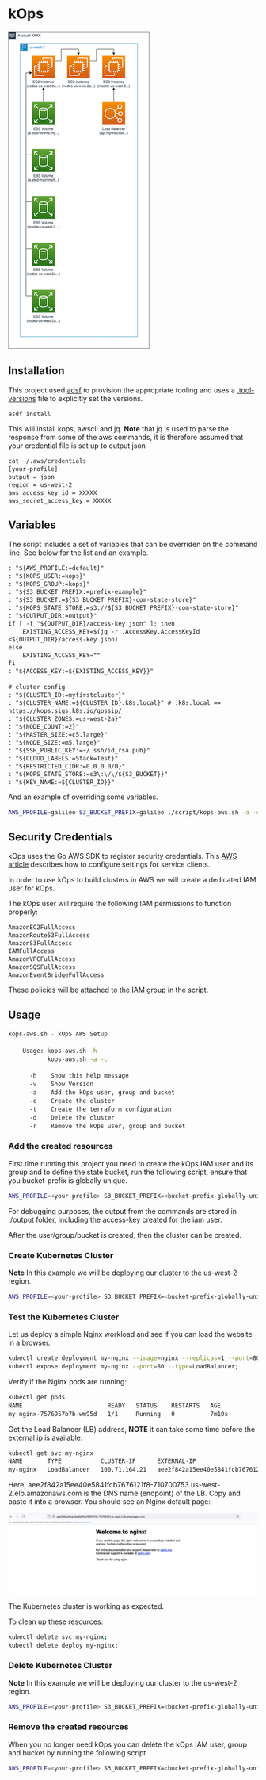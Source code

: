 # kOps

![kOps Deployment](images/kops-deployment.png)

## Installation

This project used [adsf](http://asdf-vm.com/manage/configuration.html#tool-versions) to provision the appropriate tooling and uses a [.tool-versions](.tool-versions) file to explicitly set the versions.

```shell
asdf install
```

This will install kops, awscli and jq. **Note** that jq is used to parse the response from some of the aws commands, it is therefore assumed that your credential file is set up to output json

```shell
cat ~/.aws/credentials
[your-profile]
output = json
region = us-west-2
aws_access_key_id = XXXXX
aws_secret_access_key = XXXXX
```

## Variables

The script includes a set of variables that can be overriden on the command line. See below for the list and an example.

```shell
: "${AWS_PROFILE:=default}"
: "${KOPS_USER:=kops}"
: "${KOPS_GROUP:=kops}"
: "${S3_BUCKET_PREFIX:=prefix-example}"
: "${S3_BUCKET:=${S3_BUCKET_PREFIX}-com-state-store}"
: "${KOPS_STATE_STORE:=s3://${S3_BUCKET_PREFIX}-com-state-store}"
: "${OUTPUT_DIR:=output}"
if [ -f "${OUTPUT_DIR}/access-key.json" ]; then
    EXISTING_ACCESS_KEY=$(jq -r .AccessKey.AccessKeyId <${OUTPUT_DIR}/access-key.json)
else
    EXISTING_ACCESS_KEY=""
fi
: "${ACCESS_KEY:=${EXISTING_ACCESS_KEY}}"

# cluster config
: "${CLUSTER_ID:=myfirstcluster}"
: "${CLUSTER_NAME:=${CLUSTER_ID}.k8s.local}" # .k8s.local == https://kops.sigs.k8s.io/gossip/
: "${CLUSTER_ZONES:=us-west-2a}"
: "${NODE_COUNT:=2}"
: "${MASTER_SIZE:=c5.large}"
: "${NODE_SIZE:=m5.large}"
: "${SSH_PUBLIC_KEY:=~/.ssh/id_rsa.pub}"
: "${CLOUD_LABELS:=Stack=Test}"
: "${RESTRICTED_CIDR:=0.0.0.0/0}"
: "${KOPS_STATE_STORE:=s3\:\/\/${S3_BUCKET}}"
: "${KEY_NAME:=${CLUSTER_ID}}"
```

And an example of overriding some variables.

```sh
AWS_PROFILE=galileo S3_BUCKET_PREFIX=galileo ./script/kops-aws.sh -a -c
```

## Security Credentials

kOps uses the Go AWS SDK to register security credentials. This [AWS article](https://docs.aws.amazon.com/sdk-for-go/v1/developer-guide/configuring-sdk.html#specifying-credentials) describes how to configure settings for service clients.

In order to use kOps to build clusters in AWS we will create a dedicated IAM user for kOps.

The kOps user will require the following IAM permissions to function properly:

```
AmazonEC2FullAccess
AmazonRoute53FullAccess
AmazonS3FullAccess
IAMFullAccess
AmazonVPCFullAccess
AmazonSQSFullAccess
AmazonEventBridgeFullAccess
```

These policies will be attached to the IAM group in the script.

## Usage

```sh
kops-aws.sh - kOpS AWS Setup

    Usage: kops-aws.sh -h
           kops-aws.sh -a -c

      -h    Show this help message
      -v    Show Version
      -a    Add the kOps user, group and bucket
      -c    Create the cluster
      -t    Create the terraform configuration
      -d    Delete the cluster
      -r    Remove the kOps user, group and bucket

```

### Add the created resources

First time running this project you need to create the kOps IAM user and its group and to define the state bucket, run the following script, ensure that you bucket-prefix is globally unique.

```sh
AWS_PROFILE=<your-profile> S3_BUCKET_PREFIX=<bucket-prefix-globally-unique> ./script/kops-aws.sh -a
```

For debugging purposes, the output from the commands are stored in ./output folder, including the access-key created for the iam user.

After the user/group/bucket is created, then the cluster can be created.

### Create Kubernetes Cluster

**Note** In this example we will be deploying our cluster to the us-west-2 region.

```sh
AWS_PROFILE=<your-profile> S3_BUCKET_PREFIX=<bucket-prefix-globally-unique> ./scripts/kops-aws.sh -c
```

### Test the Kubernetes Cluster

Let us deploy a simple Nginx workload and see if you can load the website in a browser.

```sh
kubectl create deployment my-nginx --image=nginx --replicas=1 --port=80;
kubectl expose deployment my-nginx --port=80 --type=LoadBalancer;
```

Verify if the Nginx pods are running:

```sh
kubectl get pods
NAME                        READY   STATUS    RESTARTS   AGE
my-nginx-7576957b7b-wm95d   1/1     Running   0          7m10s
```

Get the Load Balancer (LB) address, **NOTE** it can take some time before the external ip is available:

```sh
kubectl get svc my-nginx
NAME       TYPE           CLUSTER-IP      EXTERNAL-IP                                                              PORT(S)        AGE
my-nginx   LoadBalancer   100.71.164.21   aee2f842a15ee40e5841fcb7676121f8-710700753.us-west-2.elb.amazonaws.com   80:31828/TCP   7m33s
```
Here, aee2f842a15ee40e5841fcb7676121f8-710700753.us-west-2.elb.amazonaws.com is the DNS name (endpoint) of the LB. Copy and paste it into a browser. You should see an Nginx default page:

![nginx webpage](images/nginx.png)

The Kubernetes cluster is working as expected.

To clean up these resources:

```sh
kubectl delete svc my-nginx;
kubectl delete deploy my-nginx;
```

### Delete Kubernetes Cluster

**Note** In this example we will be deploying our cluster to the us-west-2 region.

```sh
AWS_PROFILE=<your-profile> S3_BUCKET_PREFIX=<bucket-prefix-globally-unique> ./scripts/kops-aws.sh -d
```

### Remove the created resources

When you no longer need kOps you can delete the kOps IAM user, group and bucket by running the following script

```sh
AWS_PROFILE=<your-profile> S3_BUCKET_PREFIX=<bucket-prefix-globally-unique> ./scripts/kops-aws.sh -r
```
